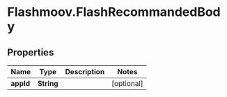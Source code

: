 # Flashmoov.FlashRecommandedBody

## Properties
Name | Type | Description | Notes
------------ | ------------- | ------------- | -------------
**appId** | **String** |  | [optional] 


